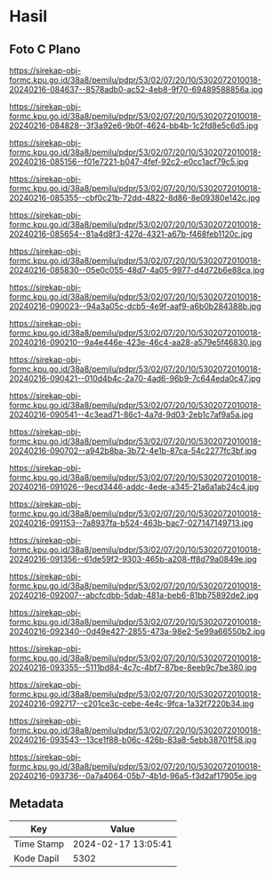 # Hasil

## Foto C Plano

https://sirekap-obj-formc.kpu.go.id/38a8/pemilu/pdpr/53/02/07/20/10/5302072010018-20240216-084637--8578adb0-ac52-4eb8-9f70-69489588856a.jpg

https://sirekap-obj-formc.kpu.go.id/38a8/pemilu/pdpr/53/02/07/20/10/5302072010018-20240216-084828--3f3a92e6-9b0f-4624-bb4b-1c2fd8e5c6d5.jpg

https://sirekap-obj-formc.kpu.go.id/38a8/pemilu/pdpr/53/02/07/20/10/5302072010018-20240216-085156--f01e7221-b047-4fef-92c2-e0cc1acf79c5.jpg

https://sirekap-obj-formc.kpu.go.id/38a8/pemilu/pdpr/53/02/07/20/10/5302072010018-20240216-085355--cbf0c21b-72dd-4822-8d86-8e09380e142c.jpg

https://sirekap-obj-formc.kpu.go.id/38a8/pemilu/pdpr/53/02/07/20/10/5302072010018-20240216-085654--81a4d8f3-427d-4321-a67b-f468feb1120c.jpg

https://sirekap-obj-formc.kpu.go.id/38a8/pemilu/pdpr/53/02/07/20/10/5302072010018-20240216-085830--05e0c055-48d7-4a05-9977-d4d72b6e88ca.jpg

https://sirekap-obj-formc.kpu.go.id/38a8/pemilu/pdpr/53/02/07/20/10/5302072010018-20240216-090023--94a3a05c-dcb5-4e9f-aaf9-a6b0b284388b.jpg

https://sirekap-obj-formc.kpu.go.id/38a8/pemilu/pdpr/53/02/07/20/10/5302072010018-20240216-090210--9a4e446e-423e-46c4-aa28-a579e5f46830.jpg

https://sirekap-obj-formc.kpu.go.id/38a8/pemilu/pdpr/53/02/07/20/10/5302072010018-20240216-090421--010d4b4c-2a70-4ad6-96b9-7c644eda0c47.jpg

https://sirekap-obj-formc.kpu.go.id/38a8/pemilu/pdpr/53/02/07/20/10/5302072010018-20240216-090541--4c3ead71-86c1-4a7d-9d03-2eb1c7af9a5a.jpg

https://sirekap-obj-formc.kpu.go.id/38a8/pemilu/pdpr/53/02/07/20/10/5302072010018-20240216-090702--a942b8ba-3b72-4e1b-87ca-54c2277fc3bf.jpg

https://sirekap-obj-formc.kpu.go.id/38a8/pemilu/pdpr/53/02/07/20/10/5302072010018-20240216-091026--9ecd3446-addc-4ede-a345-21a6a1ab24c4.jpg

https://sirekap-obj-formc.kpu.go.id/38a8/pemilu/pdpr/53/02/07/20/10/5302072010018-20240216-091153--7a8937fa-b524-463b-bac7-027147149713.jpg

https://sirekap-obj-formc.kpu.go.id/38a8/pemilu/pdpr/53/02/07/20/10/5302072010018-20240216-091356--61de59f2-9303-465b-a208-ff8d79a0849e.jpg

https://sirekap-obj-formc.kpu.go.id/38a8/pemilu/pdpr/53/02/07/20/10/5302072010018-20240216-092007--abcfcdbb-5dab-481a-beb6-81bb75892de2.jpg

https://sirekap-obj-formc.kpu.go.id/38a8/pemilu/pdpr/53/02/07/20/10/5302072010018-20240216-092340--0d49e427-2855-473a-98e2-5e99a66550b2.jpg

https://sirekap-obj-formc.kpu.go.id/38a8/pemilu/pdpr/53/02/07/20/10/5302072010018-20240216-093355--5111bd84-4c7c-4bf7-87be-8eeb9c7be380.jpg

https://sirekap-obj-formc.kpu.go.id/38a8/pemilu/pdpr/53/02/07/20/10/5302072010018-20240216-092717--c201ce3c-cebe-4e4c-9fca-1a32f7220b34.jpg

https://sirekap-obj-formc.kpu.go.id/38a8/pemilu/pdpr/53/02/07/20/10/5302072010018-20240216-093543--13ce1f88-b06c-426b-83a8-5ebb38701f58.jpg

https://sirekap-obj-formc.kpu.go.id/38a8/pemilu/pdpr/53/02/07/20/10/5302072010018-20240216-093736--0a7a4064-05b7-4b1d-96a5-f3d2af17905e.jpg


## Metadata

| Key        | Value               |
| ---------- | ------------------- |
| Time Stamp | 2024-02-17 13:05:41 |
| Kode Dapil | 5302                |




